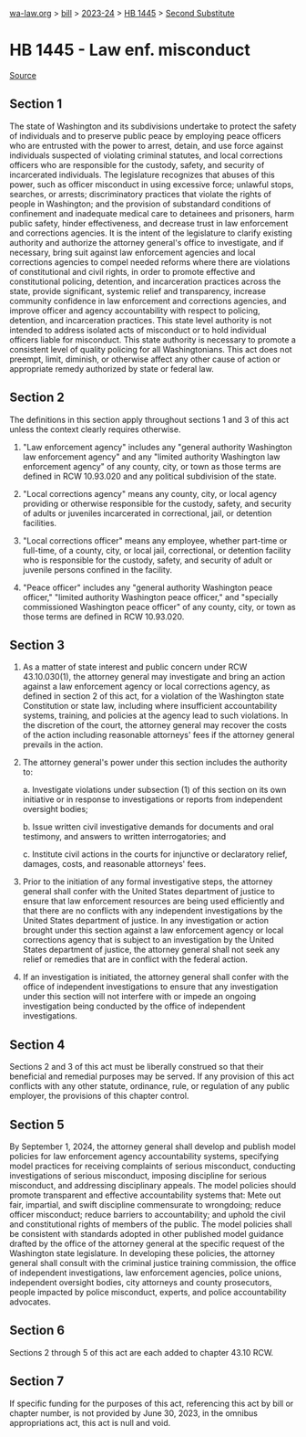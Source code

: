 [wa-law.org](/) > [bill](/bill/) > [2023-24](/bill/2023-24/) > [HB 1445](/bill/2023-24/hb/1445/) > [Second Substitute](/bill/2023-24/hb/1445/S2/)

# HB 1445 - Law enf. misconduct

[Source](http://lawfilesext.leg.wa.gov/biennium/2023-24/Pdf/Bills/House%20Bills/1445-S2.pdf)

## Section 1
The state of Washington and its subdivisions undertake to protect the safety of individuals and to preserve public peace by employing peace officers who are entrusted with the power to arrest, detain, and use force against individuals suspected of violating criminal statutes, and local corrections officers who are responsible for the custody, safety, and security of incarcerated individuals. The legislature recognizes that abuses of this power, such as officer misconduct in using excessive force; unlawful stops, searches, or arrests; discriminatory practices that violate the rights of people in Washington; and the provision of substandard conditions of confinement and inadequate medical care to detainees and prisoners, harm public safety, hinder effectiveness, and decrease trust in law enforcement and corrections agencies. It is the intent of the legislature to clarify existing authority and authorize the attorney general's office to investigate, and if necessary, bring suit against law enforcement agencies and local corrections agencies to compel needed reforms where there are violations of constitutional and civil rights, in order to promote effective and constitutional policing, detention, and incarceration practices across the state, provide significant, systemic relief and transparency, increase community confidence in law enforcement and corrections agencies, and improve officer and agency accountability with respect to policing, detention, and incarceration practices. This state level authority is not intended to address isolated acts of misconduct or to hold individual officers liable for misconduct. This state authority is necessary to promote a consistent level of quality policing for all Washingtonians. This act does not preempt, limit, diminish, or otherwise affect any other cause of action or appropriate remedy authorized by state or federal law.

## Section 2
The definitions in this section apply throughout sections 1 and 3 of this act unless the context clearly requires otherwise.

1. "Law enforcement agency" includes any "general authority Washington law enforcement agency" and any "limited authority Washington law enforcement agency" of any county, city, or town as those terms are defined in RCW 10.93.020 and any political subdivision of the state.

2. "Local corrections agency" means any county, city, or local agency providing or otherwise responsible for the custody, safety, and security of adults or juveniles incarcerated in correctional, jail, or detention facilities.

3. "Local corrections officer" means any employee, whether part-time or full-time, of a county, city, or local jail, correctional, or detention facility who is responsible for the custody, safety, and security of adult or juvenile persons confined in the facility.

4. "Peace officer" includes any "general authority Washington peace officer," "limited authority Washington peace officer," and "specially commissioned Washington peace officer" of any county, city, or town as those terms are defined in RCW 10.93.020.

## Section 3
1. As a matter of state interest and public concern under RCW 43.10.030(1), the attorney general may investigate and bring an action against a law enforcement agency or local corrections agency, as defined in section 2 of this act, for a violation of the Washington state Constitution or state law, including where insufficient accountability systems, training, and policies at the agency lead to such violations. In the discretion of the court, the attorney general may recover the costs of the action including reasonable attorneys' fees if the attorney general prevails in the action.

2. The attorney general's power under this section includes the authority to:

    a. Investigate violations under subsection (1) of this section on its own initiative or in response to investigations or reports from independent oversight bodies;

    b. Issue written civil investigative demands for documents and oral testimony, and answers to written interrogatories; and

    c. Institute civil actions in the courts for injunctive or declaratory relief, damages, costs, and reasonable attorneys' fees.

3. Prior to the initiation of any formal investigative steps, the attorney general shall confer with the United States department of justice to ensure that law enforcement resources are being used efficiently and that there are no conflicts with any independent investigations by the United States department of justice. In any investigation or action brought under this section against a law enforcement agency or local corrections agency that is subject to an investigation by the United States department of justice, the attorney general shall not seek any relief or remedies that are in conflict with the federal action.

4. If an investigation is initiated, the attorney general shall confer with the office of independent investigations to ensure that any investigation under this section will not interfere with or impede an ongoing investigation being conducted by the office of independent investigations.

## Section 4
Sections 2 and 3 of this act must be liberally construed so that their beneficial and remedial purposes may be served. If any provision of this act conflicts with any other statute, ordinance, rule, or regulation of any public employer, the provisions of this chapter control.

## Section 5
By September 1, 2024, the attorney general shall develop and publish model policies for law enforcement agency accountability systems, specifying model practices for receiving complaints of serious misconduct, conducting investigations of serious misconduct, imposing discipline for serious misconduct, and addressing disciplinary appeals. The model policies should promote transparent and effective accountability systems that: Mete out fair, impartial, and swift discipline commensurate to wrongdoing; reduce officer misconduct; reduce barriers to accountability; and uphold the civil and constitutional rights of members of the public. The model policies shall be consistent with standards adopted in other published model guidance drafted by the office of the attorney general at the specific request of the Washington state legislature. In developing these policies, the attorney general shall consult with the criminal justice training commission, the office of independent investigations, law enforcement agencies, police unions, independent oversight bodies, city attorneys and county prosecutors, people impacted by police misconduct, experts, and police accountability advocates.

## Section 6
Sections 2 through 5 of this act are each added to chapter 43.10 RCW.

## Section 7
If specific funding for the purposes of this act, referencing this act by bill or chapter number, is not provided by June 30, 2023, in the omnibus appropriations act, this act is null and void.
